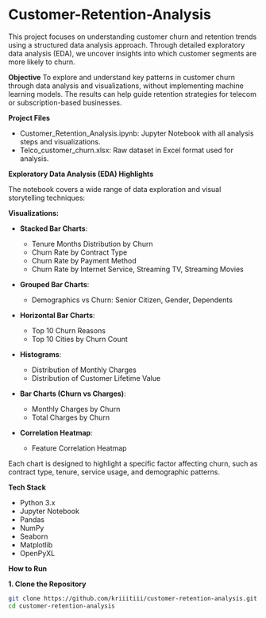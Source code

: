 # Customer-Retention-Analysis

This project focuses on understanding customer churn and retention trends using a structured data analysis approach. Through detailed exploratory data analysis (EDA), we uncover insights into which customer segments are more likely to churn.

**Objective**
To explore and understand key patterns in customer churn through data analysis and visualizations, without implementing machine learning models. The results can help guide retention strategies for telecom or subscription-based businesses.

**Project Files**

- Customer_Retention_Analysis.ipynb: Jupyter Notebook with all analysis steps and visualizations.
- Telco_customer_churn.xlsx: Raw dataset in Excel format used for analysis.


**Exploratory Data Analysis (EDA) Highlights**

The notebook covers a wide range of data exploration and visual storytelling techniques:

**Visualizations:**

- **Stacked Bar Charts**:
  - Tenure Months Distribution by Churn
  - Churn Rate by Contract Type
  - Churn Rate by Payment Method
  - Churn Rate by Internet Service, Streaming TV, Streaming Movies

- **Grouped Bar Charts**:
  - Demographics vs Churn: Senior Citizen, Gender, Dependents

- **Horizontal Bar Charts**:
  - Top 10 Churn Reasons
  - Top 10 Cities by Churn Count

- **Histograms**:
  - Distribution of Monthly Charges
  - Distribution of Customer Lifetime Value

- **Bar Charts (Churn vs Charges)**:
  - Monthly Charges by Churn
  - Total Charges by Churn

- **Correlation Heatmap**:
  - Feature Correlation Heatmap

Each chart is designed to highlight a specific factor affecting churn, such as contract type, tenure, service usage, and demographic patterns.

**Tech Stack**

- Python 3.x
- Jupyter Notebook
- Pandas
- NumPy
- Seaborn
- Matplotlib
- OpenPyXL

**How to Run**

**1. Clone the Repository**
```bash
git clone https://github.com/kriiitiii/customer-retention-analysis.git
cd customer-retention-analysis







